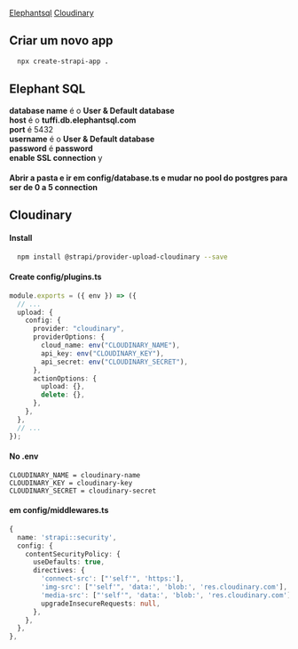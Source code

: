 [Elephantsql](#elephant-sql)
[Cloudinary](#cloudinary)

## Criar um novo app

```bash
  npx create-strapi-app .
```

## Elephant SQL

**database name** é o **User & Default database** <br>
**host** é o **tuffi.db.elephantsql.com**<br>
**port** é 5432<br>
**username** é o **User & Default database**<br>
**password** é **password**<br>
**enable SSL connection** y

#### Abrir a pasta e ir em config/database.ts e mudar no **pool** do postgres para ser de 0 a 5 connection

## Cloudinary

#### Install

```zsh
  npm install @strapi/provider-upload-cloudinary --save
```

#### Create config/plugins.ts

```ts
module.exports = ({ env }) => ({
  // ...
  upload: {
    config: {
      provider: "cloudinary",
      providerOptions: {
        cloud_name: env("CLOUDINARY_NAME"),
        api_key: env("CLOUDINARY_KEY"),
        api_secret: env("CLOUDINARY_SECRET"),
      },
      actionOptions: {
        upload: {},
        delete: {},
      },
    },
  },
  // ...
});
```

#### No .env

```env
CLOUDINARY_NAME = cloudinary-name
CLOUDINARY_KEY = cloudinary-key
CLOUDINARY_SECRET = cloudinary-secret
```

#### em config/middlewares.ts

```ts
{
  name: 'strapi::security',
  config: {
    contentSecurityPolicy: {
      useDefaults: true,
      directives: {
        'connect-src': ["'self'", 'https:'],
        'img-src': ["'self'", 'data:', 'blob:', 'res.cloudinary.com'],
        'media-src': ["'self'", 'data:', 'blob:', 'res.cloudinary.com'],
        upgradeInsecureRequests: null,
      },
    },
  },
},
```
